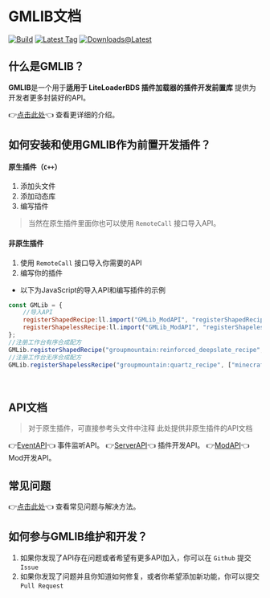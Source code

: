 # GMLIB文档

[![Build](https://img.shields.io/github/actions/workflow/status/GroupMountain/GMLIB/cmake_repo.yml?style=for-the-badge)](https://github.com/GroupMountain/GMLIB/actions)
[![Latest Tag](https://img.shields.io/github/v/tag/GroupMountain/GMLIB?label=LATEST%20TAG&style=for-the-badge)](https://github.com/GroupMountain/GMLIB/releases/latest)
[![Downloads@Latest](https://img.shields.io/github/downloads/GroupMountain/GMLIB/latest/total?style=for-the-badge)](https://github.com/GroupMountain/GMLIB/releases/latest)

## 什么是GMLIB？

**GMLIB**是一个用于**适用于 LiteLoaderBDS 插件加载器的插件开发前置库** 提供为开发者更多封装好的API。

👉[点击此处](https://github.com/GroupMountain/GMLIB/blob/main/README.md)👈 查看更详细的介绍。

## 如何安装和使用GMLIB作为前置开发插件？

#### 原生插件（`C++`）
1. 添加头文件
2. 添加动态库
3. 编写插件
> 当然在原生插件里面你也可以使用 `RemoteCall` 接口导入API。

#### 非原生插件
1. 使用 `RemoteCall` 接口导入你需要的API
2. 编写你的插件
- 以下为JavaScript的导入API和编写插件的示例
```javascript
const GMLib = {   
    //导入API                   
    registerShapedRecipe:ll.import("GMLib_ModAPI", "registerShapedRecipe"),
    registerShapelessRecipe:ll.import("GMLib_ModAPI", "registerShapelessRecipe")
};
//注册工作台有序合成配方
GMLib.registerShapedRecipe("groupmountain:reinforced_deepslate_recipe", ["ABA", "BBB", "ABA"], ["minecraft:echo_shard", "minecraft:deepslate"], "minecraft:reinforced_deepslate", 1, "AlwaysUnlocked");
//注册工作台无序合成配方
GMLib.registerShapelessRecipe("groupmountain:quartz_recipe", ["minecraft:quartz_block"], "minecraft:quartz", 9, "AlwaysUnlocked");
```
<br/>

## API文档
> 对于原生插件，可直接参考头文件中注释
> 此处提供非原生插件的API文档

👉[EventAPI](/EventAPI.md)👈 事件监听API。
👉[ServerAPI](/Server.md)👈 插件开发API。
👉[ModAPI](/ModAPI.md)👈 Mod开发API。

## 常见问题

👉[点击此处](/FAQ.md)👈 查看常见问题与解决方法。

## 如何参与GMLIB维护和开发？

1. 如果你发现了API存在问题或者希望有更多API加入，你可以在 `Github` 提交 `Issue`
2. 如果你发现了问题并且你知道如何修复，或者你希望添加新功能，你可以提交 `Pull Request`